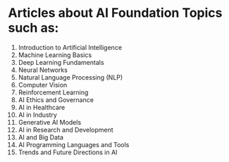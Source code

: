 # Articles about AI Foundation Topics such as:

1. Introduction to Artificial Intelligence
2. Machine Learning Basics
3. Deep Learning Fundamentals
4. Neural Networks
5. Natural Language Processing (NLP)
6. Computer Vision
7. Reinforcement Learning
8. AI Ethics and Governance
9. AI in Healthcare
10. AI in Industry
11. Generative AI Models
12. AI in Research and Development
13. AI and Big Data
14. AI Programming Languages and Tools
15. Trends and Future Directions in AI